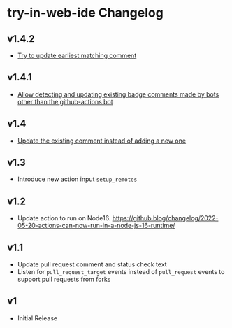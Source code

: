 # try-in-web-ide Changelog

## v1.4.2
- [Try to update earliest matching comment](https://github.com/redhat-actions/try-in-web-ide/pull/37)

## v1.4.1
- [Allow detecting and updating existing badge comments made by bots other than the github-actions bot](https://github.com/redhat-actions/try-in-web-ide/pull/29)

## v1.4
- [Update the existing comment instead of adding a new one](https://github.com/redhat-actions/try-in-web-ide/issues/13)

## v1.3
- Introduce new action input `setup_remotes`

## v1.2
- Update action to run on Node16. https://github.blog/changelog/2022-05-20-actions-can-now-run-in-a-node-js-16-runtime/

## v1.1
- Update pull request comment and status check text
- Listen for `pull_request_target` events instead of `pull_request` events to support pull requests from forks

## v1
- Initial Release
